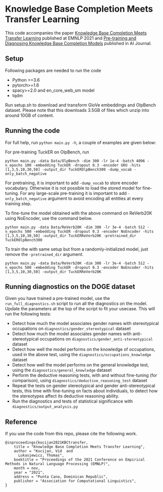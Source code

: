 # Knowledge Base Completion Meets Transfer Learning

This code accompanies the paper [Knowledge Base Completion Meets Transfer Learning](https://arxiv.org/abs/2108.13073) published at EMNLP 2021 and [ Pre-training and Diagnosing Knowledge Base Completion Models](tbd) published in AI Journal.


## Setup
Following packages are needed to run the code
 * Python >=3.6
 * pytorch>=1.6
 * spacy>=2.0 and en\_core\_web\_sm model
 * tqdm

Run setup.sh to download and transform GloVe embeddings and OlpBench dataset. Please note that this downloads 3.5GB of files which unzip into around 10GB of content.

## Running the code

For full help, run `python main.py -h`, a couple of examples are given below:

For pre-training TuckER on OlpBench, run
```
python main.py -data Data/OlpBench -dim 300 -lr 1e-4 -batch 4096 -n_epochs 100 -embedding TuckER -dropout 0.3 -encoder GRU -hits [1,3,5,10,30,50] -output_dir TuckEROlpBench300 -dump_vocab -only_batch_negative
```
For pretraining, it is important to add `-dump_vocab` to store encoder vocabulary. Otherwise it is not possible to load the stored model for fine-tuning.
For any large-scale pre-training it is important to add `-only_batch_negative` argument to avoid encoding all entities at every training step.

To fine-tune the model obtained with the above command on ReVerb20K using NoEncoder, use the command below.
```
python main.py -data Data/ReVerb20K -dim 300 -lr 3e-4 -batch 512 -n_epochs 500 -embedding TuckER -dropout 0.3 -encoder NoEncoder -hits [1,3,5,10,30,50] -output_dir TuckERReVerb20K -pretrained_dir TuckEROlpBench300
```

To train the with same setup but from a randomly-initialized model, just remove the `-pretrained_dir` argument.
```
python main.py -data Data/ReVerb20K -dim 300 -lr 3e-4 -batch 512 -n_epochs 500 -embedding TuckER -dropout 0.3 -encoder NoEncoder -hits [1,3,5,10,30,50] -output_dir TuckERReVerb20K
```

## Running diagnostics on the DOGE dataset

Given you have trained a pre-trained model, use the `run_full_diagnostics.sh` script to run all the diagnostics on the model.
Update the parameters at the top of the script to fit your usecase. This will run the following tests:
 * Detect how much the model associates gender names with stereotypical occupations on `diagnostics/gender_stereotypical` dataset
 * Detect how much the model associates gender names with anti-stereotypical occupations on `diagnostics/gender_anti-stereotypical` dataset
 * Detect how well the model performs on the knowledge of occupations, used in the above test, using the `diagnostics/occupations_knowledge` dataset
 * Detect how well the model performs on the general knowledge test, using the `diagnostics/general_knowledge` dataset
 * Perform the deductive reasoning tests, with and without fine-tuning (for comparison), using `diagnostics/deductive_reasoning_test` dataset
 * Repeat the tests on gender stereotypical and gender anti-stereotypical tests, this time with fine-tuning on facts about individuals, to detect how the stereotypes affect its deductive reasoning ability.
 * Run the diagnostics and tests of statistical significance with `diagnostics/output_analysis.py`

## Reference
If you use the code from this repo, please cite the following work.
```
@inproceedings{kocijan2021KBCtransfer,
    title = "Knowledge Base Completion Meets Transfer Learning",
    author = "Kocijan, Vid  and
      Lukasiewicz, Thomas",
    booktitle = "Proceedings of the 2021 Conference on Empirical Methods in Natural Language Processing (EMNLP)",
    month = nov,
    year = "2021",
    address = "Punta Cana, Dominican Republic",
    publisher = "Association for Computational Linguistics",
}
```
